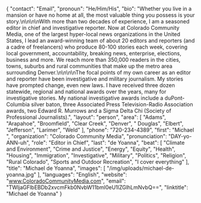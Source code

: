 {
  "contact": "Email",
  "pronoun": "He/Him/His",
  "bio": "Whether you live in a mansion or have no home at all, the most valuable thing you possess is your story.\n\n\n\nWith more than two decades of experience, I am a seasoned editor in chief and investigative reporter. Now at Colorado Community Media, one of the largest hyper-local news organizations in the United States, I lead an award-winning team of about 20 editors and reporters (and a cadre of freelancers) who produce 80-100 stories each week, covering local government, accountability, breaking news, enterprise, elections, business and more. We reach more than 350,000 readers in the cities, towns, suburbs and rural communities that make up the metro area surrounding Denver.\n\n\n\nThe focal points of my own career as an editor and reporter have been investigative and military journalism. My stories have prompted change, even new laws. I have received three dozen statewide, regional and national awards over the years, many for investigative stories.  My national investigative awards include a duPont-Columbia silver baton, three Associated Press Television-Radio Association awards, two Edward R. Murrows and a Sigma Delta Chi (Society of Professional Journalists).",
  "layout": "person",
  "area": [
    "Adams",
    "Arapahoe",
    "Broomfield",
    "Clear Creek",
    "Denver",
    " Douglas",
    "Elbert",
    "Jefferson",
    "Larimer",
    "Weld"
  ],
  "phone": "720-234-4389",
  "first": "Michael ",
  "organization": "Colorado Community Media",
  "pronunciation": "DAY-yo-ANN-uh",
  "role": "Editor in Chief",
  "last": "de Yoanna",
  "beat": [
    "Climate and Environment",
    "Crime and Justice",
    "Energy",
    "Equity",
    "Health",
    "Housing",
    "Immigration",
    "Investigative",
    "Military",
    "Politics",
    "Religion",
    "Rural Colorado",
    "Sports and Outdoor Recreation",
    "I cover everything"
  ],
  "title": "Michael de Yoanna",
  "images": [
    "/img/uploads/michael-de-yoanna.jpg"
  ],
  "languages": "English",
  "website": "www.ColoradoCommunityMedia.com",
  "email": "TWljaGFlbEBDb2xvcmFkb0NvbW11bml0eU1lZGlhLmNvbQ==",
  "linktitle": "Michael de Yoanna"
}